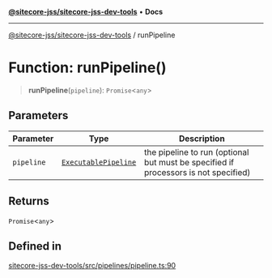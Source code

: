 [**@sitecore-jss/sitecore-jss-dev-tools**](../README.md) • **Docs**

***

[@sitecore-jss/sitecore-jss-dev-tools](../README.md) / runPipeline

# Function: runPipeline()

> **runPipeline**(`pipeline`): `Promise`\<`any`\>

## Parameters

| Parameter | Type | Description |
| ------ | ------ | ------ |
| `pipeline` | [`ExecutablePipeline`](../interfaces/ExecutablePipeline.md) | the pipeline to run (optional but must be specified if processors is not specified) |

## Returns

`Promise`\<`any`\>

## Defined in

[sitecore-jss-dev-tools/src/pipelines/pipeline.ts:90](https://github.com/Sitecore/xmc-jss-dev/blob/6bb35d1fb67e125ec198f967a41cfdefc0c0a459/packages/sitecore-jss-dev-tools/src/pipelines/pipeline.ts#L90)
